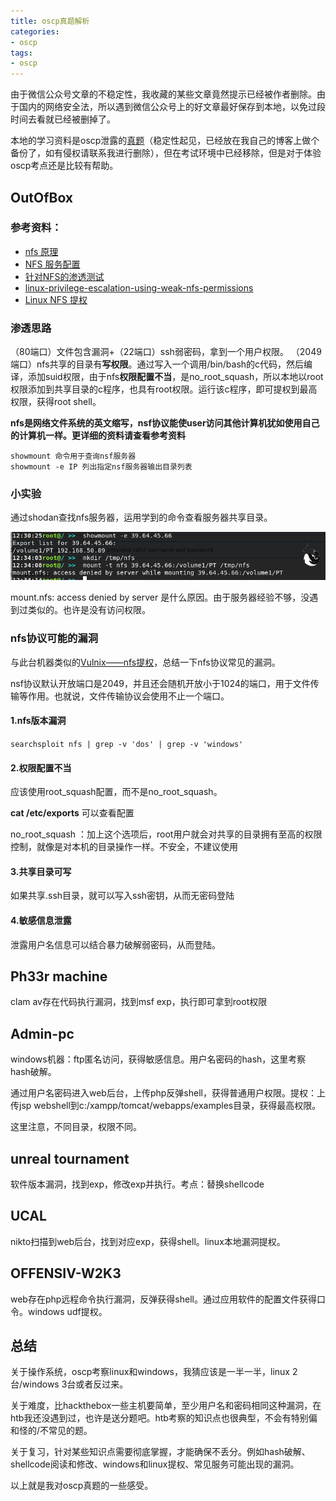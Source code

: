 ```yaml
---
title: oscp真题解析
categories:
- oscp
tags:
- oscp
---
```


由于微信公众号文章的不稳定性，我收藏的某些文章竟然提示已经被作者删除。由于国内的网络安全法，所以遇到微信公众号上的好文章最好保存到本地，以免过段时间去看就已经被删掉了。

本地的学习资料是oscp泄露的[真题](https://whale3070.github.io/reference/2019/12/03/OSCP%25E7%259C%259F%25E9%25A2%2598%25E6%25B3%2584%25E9%259C%25B2/)（稳定性起见，已经放在我自己的博客上做个备份了，如有侵权请联系我进行删除），但在考试环境中已经移除，但是对于体验oscp考点还是比较有帮助。

## **OutOfBox**

### 参考资料：
- [nfs 原理](https://www.cnblogs.com/me80/p/7464125.html)
- [NFS 服务配置](https://wiki.jikexueyuan.com/project/linux/nfs.html)
- [针对NFS的渗透测试](https://www.freebuf.com/articles/network/159468.html)
- [linux-privilege-escalation-using-weak-nfs-permissions](https://haiderm.com/linux-privilege-escalation-using-weak-nfs-permissions)
- [Linux NFS 提权](https://bbs.pediy.com/thread-222518.htm)

### 渗透思路
（80端口）文件包含漏洞+（22端口）ssh弱密码，拿到一个用户权限。
（2049端口）nfs共享的目录有**写权限**。通过写入一个调用/bin/bash的c代码，然后编译，添加suid权限，由于nfs**权限配置不当**，是no_root_squash，所以本地以root权限添加到共享目录的c程序，也具有root权限。运行该c程序，即可提权到最高权限，获得root shell。


**nfs是网络文件系统的英文缩写，nsf协议能使user访问其他计算机犹如使用自己的计算机一样。更详细的资料请查看参考资料**

```
showmount 命令用于查询nsf服务器
showmount -e IP 列出指定nsf服务器输出目录列表
```
### 小实验
通过shodan查找nfs服务器，运用学到的命令查看服务器共享目录。

![1](https://raw.githubusercontent.com/Whale3070/Whale3070.github.io/master/images/12-06-02/1.PNG)

mount.nfs: access denied by server 是什么原因。由于服务器经验不够，没遇到过类似的。也许是没有访问权限。

### nfs协议可能的漏洞
与此台机器类似的[Vulnix——nfs提权](https://whale3070.github.io/2017/12/04/Vulnix-nfs%E6%8F%90%E6%9D%83/)，总结一下nfs协议常见的漏洞。

nsf协议默认开放端口是2049，并且还会随机开放小于1024的端口，用于文件传输等作用。也就说，文件传输协议会使用不止一个端口。

#### 1.nfs版本漏洞
`searchsploit nfs | grep -v 'dos' | grep -v 'windows'`
#### 2.权限配置不当
应该使用root_squash配置，而不是no_root_squash。

**cat /etc/exports** 可以查看配置

no_root_squash ：加上这个选项后，root用户就会对共享的目录拥有至高的权限控制，就像是对本机的目录操作一样。不安全，不建议使用

#### 3.共享目录可写
如果共享.ssh目录，就可以写入ssh密钥，从而无密码登陆
#### 4.敏感信息泄露
泄露用户名信息可以结合暴力破解弱密码，从而登陆。

## **Ph33r machine**

clam av存在代码执行漏洞，找到msf exp，执行即可拿到root权限

## **Admin-pc**

windows机器：ftp匿名访问，获得敏感信息。用户名密码的hash，这里考察hash破解。

通过用户名密码进入web后台，上传php反弹shell，获得普通用户权限。提权：上传jsp webshell到c:/xampp/tomcat/webapps/examples目录，获得最高权限。

这里注意，不同目录，权限不同。

## **unreal tournament**

软件版本漏洞，找到exp，修改exp并执行。考点：替换shellcode

##  **UCAL**

nikto扫描到web后台，找到对应exp，获得shell。linux本地漏洞提权。

## **OFFENSIV-W2K3**

web存在php远程命令执行漏洞，反弹获得shell。通过应用软件的配置文件获得口令。windows udf提权。

## 总结
关于操作系统，oscp考察linux和windows，我猜应该是一半一半，linux 2台/windows 3台或者反过来。

关于难度，比hackthebox一些主机要简单，至少用户名和密码相同这种漏洞，在htb我还没遇到过，也许是送分题吧。htb考察的知识点也很典型，不会有特别偏和怪的/不常见的题。

关于复习，针对某些知识点需要彻底掌握，才能确保不丢分。例如hash破解、shellcode阅读和修改、windows和linux提权、常见服务可能出现的漏洞。

以上就是我对oscp真题的一些感受。

